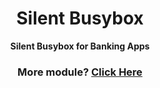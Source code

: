 <h1 align="center">Silent Busybox</h1>

<div align="center">
  <strong>Silent Busybox for Banking Apps</strong>
  <h3>More module? <a href="https://t.me/vdbaymodule">Click Here</a></h3>
</div>
